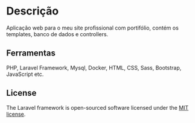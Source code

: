 # Descrição
Aplicação web para o meu site profissional com portifólio, contém os templates, banco de dados e controllers. 
## Ferramentas 
PHP, Laravel Framework, Mysql, Docker, HTML, CSS, Sass, Bootstrap, JavaScript etc. 





## License

The Laravel framework is open-sourced software licensed under the [MIT license](https://opensource.org/licenses/MIT).

